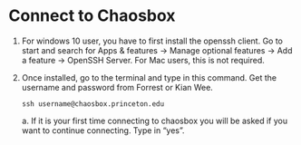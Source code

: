 # Connect to Chaosbox
1. For windows 10 user, you have to first install the openssh client. Go to start and search for Apps & features -> Manage optional features -> Add a feature -> OpenSSH Server. For Mac users, this is not required.

2. Once installed, go to the terminal and type in this command. Get the username and password from Forrest or Kian Wee.
    ```
    ssh username@chaosbox.princeton.edu
    ```

    a. If it is your first time connecting to chaosbox you will be asked if you want to continue connecting. Type in “yes”.
